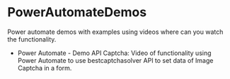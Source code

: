 # PowerAutomateDemos
Power automate demos with examples using videos where can you watch the functionality.

- Power Automate - Demo API Captcha:
  Video of functionality using Power Automate to use bestcaptchasolver API to set data of Image Captcha in a form.
